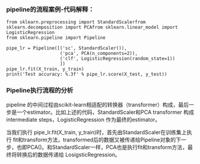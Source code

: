 
### pipeline的流程案例-代码解释：

    from sklearn.preprocessing import StandardScalerfrom sklearn.decomposition import PCAfrom sklearn.linear_model import LogisticRegression
    from sklearn.pipeline import Pipeline

    pipe_lr = Pipeline([('sc', StandardScaler()),
                        ('pca', PCA(n_components=2)),
                        ('clf', LogisticRegression(random_state=1))
                        ])
    pipe_lr.fit(X_train, y_train)
    print('Test accuracy: %.3f' % pipe_lr.score(X_test, y_test))  

### Pipeline执行流程的分析

pipeline 的中间过程由scikit-learn相适配的转换器（transformer）构成，最后一步是一个estimator。比如上述的代码，StandardScaler和PCA transformer 构成intermediate steps，LogisticRegression 作为最终的estimator。

当我们执行 pipe_lr.fit(X_train, y_train)时，首先由StandardScaler在训练集上执行 fit和transform方法，transformed后的数据又被传递给Pipeline对象的下一步，也即PCA()。和StandardScaler一样，PCA也是执行fit和transform方法，最终将转换后的数据传递给 LosigsticRegression。



